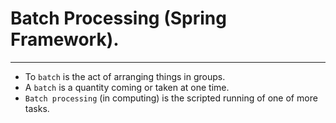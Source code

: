 # Batch Processing (Spring Framework).
---

* To `batch` is the act of arranging things in groups.
* A `batch` is a quantity coming or taken at one time.
* `Batch processing` (in computing) is the scripted running of one of more tasks.
